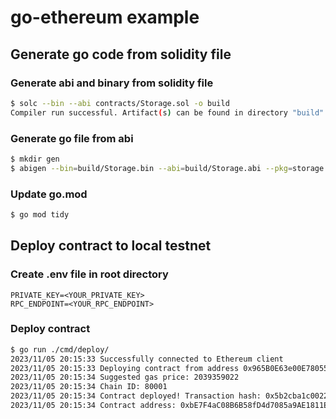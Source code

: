 # go-ethereum example

## Generate go code from solidity file

### Generate abi and binary from solidity file

```bash
$ solc --bin --abi contracts/Storage.sol -o build
Compiler run successful. Artifact(s) can be found in directory "build".
```

### Generate go file from abi

```bash
$ mkdir gen
$ abigen --bin=build/Storage.bin --abi=build/Storage.abi --pkg=storage --out=gen/storage.go
```

### Update go.mod

```bash
$ go mod tidy
```

## Deploy contract to local testnet

### Create .env file in root directory

```
PRIVATE_KEY=<YOUR_PRIVATE_KEY>
RPC_ENDPOINT=<YOUR_RPC_ENDPOINT>
```

### Deploy contract

```bash
$ go run ./cmd/deploy/
2023/11/05 20:15:33 Successfully connected to Ethereum client
2023/11/05 20:15:33 Deploying contract from address 0x965B0E63e00E7805569ee3B428Cf96330DFc57EF
2023/11/05 20:15:34 Suggested gas price: 2039359022
2023/11/05 20:15:34 Chain ID: 80001
2023/11/05 20:15:34 Contract deployed! Transaction hash: 0x5b2cba1c0022c76809edb01e9555d40a597fe12d1d0c6d4f0bbd280a4e859a6b
2023/11/05 20:15:34 Contract address: 0xbE7F4aC08B6B58fD4d7085a9AE1811EF1eae1EB4
```